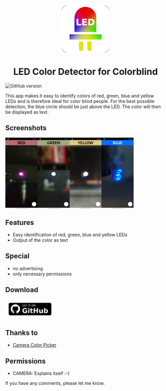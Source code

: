 <p align="center">
<img src="fastlane/metadata/android/en-US/images/icon.png" height="150" title="LED Logo">
</p>

<h1 align="center">LED Color Detector for Colorblind</h1>

![GitHub version](https://img.shields.io/badge/version-v1.0.2-brightgreen)

This app makes it easy to identify colors of red, green, blue and yellow LEDs and is therefore ideal
for color blind people. For the best possible detection, the blue circle should be just above the
LED. The color will then be displayed as text.

## Screenshots

<div style="display:flex;" align="center">
<img alt="App image" src="fastlane/metadata/android/en-US/images/phoneScreenshots/01.jpg" width="20%">
<img alt="App image" src="fastlane/metadata/android/en-US/images/phoneScreenshots/02.jpg" width="20%">
<img alt="App image" src="fastlane/metadata/android/en-US/images/phoneScreenshots/03.jpg" width="20%">
<img alt="App image" src="fastlane/metadata/android/en-US/images/phoneScreenshots/04.jpg" width="20%">
</div>

## Features

- Easy identification of red, green, blue and yellow LEDs
- Output of the color as text

## Special

- no advertising
- only necessary permissions

## Download

<a href='https://github.com/amnesica/LEDColorDetector/releases/'><img alt='Get it on Github' src='static/github/get-it-on-github.png' height='60'/></a>

## Thanks to

- [Camera Color Picker](https://github.com/tvbarthel/CameraColorPicker)

## Permissions

- CAMERA: Explains itself :-)

If you have any comments, please let me know.
